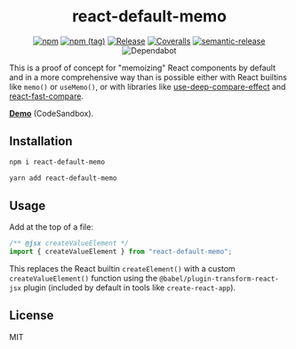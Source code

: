 <h1 align="center">react-default-memo</h1>

<p align="center">
  <a href="https://www.npmjs.com/package/react-default-memo"><img alt="npm" src="https://img.shields.io/npm/v/react-default-memo"></a>
  <a href="https://www.npmjs.com/package/react-default-memo"><img alt="npm (tag)" src="https://img.shields.io/npm/v/react-default-memo/alpha"></a>
  <a href="https://github.com/slikts/react-default-memo/actions?query=workflow%3ABuild"><img src="https://github.com/slikts/react-default-memo/workflows/Build/badge.svg" alt="Release"></a>
  <a href="https://coveralls.io/github/slikts/react-default-memo"><img src="https://img.shields.io/coveralls/slikts/react-default-memo.svg" alt="Coveralls"></a>
  <a href="https://github.com/semantic-release/semantic-release"><img src="https://img.shields.io/badge/%20%20%F0%9F%93%A6%F0%9F%9A%80-semantic--release-e10079.svg" alt="semantic-release"></a>
  <img src="https://badgen.net/dependabot/slikts/react-default-memo" alt="Dependabot">
</p>

This is a proof of concept for "memoizing" React components by default and in a more comprehensive way than is possible either with React builtins like `memo()` or `useMemo()`, or with libraries like [use-deep-compare-effect] and [react-fast-compare].

**[Demo][demo]** (CodeSandbox).

## Installation

```sh
npm i react-default-memo
```

```sh
yarn add react-default-memo
```

## Usage

Add at the top of a file:

```js
/** @jsx createValueElement */
import { createValueElement } from "react-default-memo";
```

This replaces the React builtin `createElement()` with a custom `createValueElement()` function using the `@babel/plugin-transform-react-jsx` plugin (included by default in tools like `create-react-app`).

## License

MIT

[use-deep-compare-effect]: https://github.com/kentcdodds/use-deep-compare-effect
[react-fast-compare]: https://github.com/FormidableLabs/react-fast-compare
[tuplerone]: https://github.com/slikts/tuplerone
[demo]: https://codesandbox.io/s/react-default-memo-demo-y3kp7
